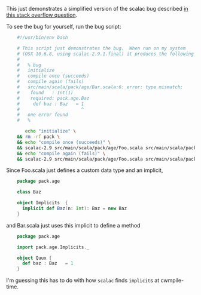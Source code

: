 This just demonstrates a simplified version of the scalac bug described [in this stack overflow question](http://stackoverflow.com/questions/9959199/error-in-scala-maven-recompilation-without-code-change).

To see the bug for yourself, run the bug script:

```bash
    #!/usr/bin/env bash

    # This script just demonstrates the bug.  When run on my system
    # (OSX 10.6.8, using scalac-2.9.1.final) it produces the following output:
    #
    #   % bug
    #   initialize
    #   compile once (succeeds)
    #   compile again (fails)
    #   src/main/scala/pack/age/Bar.scala:6: error: type mismatch;
    #    found   : Int(1)
    #    required: pack.age.Baz
    #     def baz : Baz   = 1
    #                       ^
    #   one error found
    #   %

       echo "initialize" \
    && rm -rf pack \
    && echo "compile once (succeeds)" \
    && scalac-2.9 src/main/scala/pack/age/Foo.scala src/main/scala/pack/age/Bar.scala \
    && echo "compile again (fails)" \
    && scalac-2.9 src/main/scala/pack/age/Foo.scala src/main/scala/pack/age/Bar.scala
```

Since Foo.scala just defines a custom data type and an implicit, 

```scala
    package pack.age

    class Baz 

    object Implicits  {
      implicit def Baz(n: Int): Baz = new Baz
    }
```

and Bar.scala just uses this implicit to define a method

```scala
    package pack.age

    import pack.age.Implicits._

    object Quux {
      def baz : Baz   = 1
    }
```

I'm guessing this has to do with how `scalac` finds `implicit`s at cwmpile-time.
